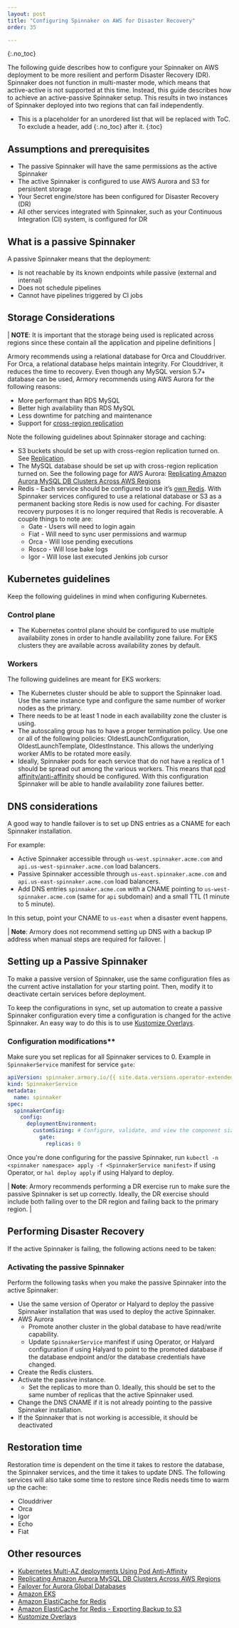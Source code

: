 ```yaml
---
layout: post
title: "Configuring Spinnaker on AWS for Disaster Recovery"
order: 35

---
```


{:.no_toc}

The following guide describes how to configure your Spinnaker on AWS deployment to be more resilient and perform Disaster Recovery (DR). Spinnaker does not function in multi-master mode, which means that active-active is not supported at this time. Instead, this guide describes how to achieve an active-passive Spinnaker setup. This results in two instances of Spinnaker deployed into two regions that can fail independently.

* This is a placeholder for an unordered list that will be replaced with ToC. To exclude a header, add {:.no_toc} after it.
{:toc}

## Assumptions and prerequisites
- The passive Spinnaker will have the same permissions as the active Spinnaker
- The active Spinnaker is configured to use AWS Aurora and S3 for persistent storage
- Your Secret engine/store has been configured for Disaster Recovery (DR)
- All other services integrated with Spinnaker, such as your Continuous Integration (CI) system, is configured for DR
  
## What is a passive Spinnaker

A passive Spinnaker means that the deployment: 

- Is not reachable by its known endpoints while passive (external and internal)
- Does not schedule pipelines
- Cannot have pipelines triggered by CI jobs

## Storage Considerations

| **NOTE**: It is important that the storage being used is replicated across regions since these contain all the application and pipeline definitions |

Armory recommends using a relational database for Orca and Clouddriver. For Orca, a relational database helps maintain integrity. For Clouddriver, it reduces the time to recovery. Even though any MySQL version 5.7+ database can be used, Armory recommends using AWS Aurora for the following reasons:

- More performant than RDS MySQL
- Better high availability than RDS MySQL
- Less downtime for patching and maintenance
- Support for [cross-region replication](https://docs.aws.amazon.com/AmazonRDS/latest/AuroraUserGuide/AuroraMySQL.Replication.CrossRegion.html)

Note the following guidelines about Spinnaker storage and caching: 

* S3 buckets should be set up with cross-region replication turned on. See [Replication](https://docs.aws.amazon.com/AmazonS3/latest/dev/replication.html). 
* The MySQL database should be set up with cross-region replication turned on. See the following page for AWS Aurora: [Replicating Amazon Aurora MySQL DB Clusters Across AWS Regions](https://docs.aws.amazon.com/AmazonRDS/latest/AuroraUserGuide/AuroraMySQL.Replication.CrossRegion.html)
* Redis - Each service should be configured to use it’s [own Redis](https://www.spinnaker.io/setup/productionize/caching/externalize-redis/#configure-per-service-redis). With Spinnaker services configured to use a relational database or S3 as a permanent backing store Redis is now used for caching. For disaster recovery purposes it is no longer required that Redis is recoverable. A couple things to note are: 
    - Gate - Users will need to login again
    - Fiat - Will need to sync user permissions and warmup
    - Orca - Will lose pending executions
    - Rosco - Will lose bake logs
    - Igor - Will lose last executed Jenkins job cursor

## Kubernetes guidelines 
Keep the following guidelines in mind when configuring Kubernetes.

### Control plane

* The Kubernetes control plane should be configured to use multiple availability zones in order to handle availability zone failure. For EKS clusters they are available across availability zones by default.
    

### Workers

The following guidelines are meant for EKS workers:

* The Kubernetes cluster should be able to support the Spinnaker load. Use the same instance type and configure the same number of worker nodes as the primary.
* There needs to be at least 1 node in each availability zone the cluster is using.
* The autoscaling group has to have a proper termination policy. Use one or all of the following policies: OldestLaunchConfiguration, OldestLaunchTemplate, OldestInstance. This allows the underlying worker AMIs to be rotated more easily.
* Ideally, Spinnaker pods for each service that do not have a replica of 1 should be spread out among the various workers. This means that [pod affinity/anti-affinity](https://blog.verygoodsecurity.com/posts/kubernetes-multi-az-deployments-using-pod-anti-affinity/) should be configured. With this configuration Spinnaker will be able to handle availability zone failures better. 

## DNS considerations

A good way to handle failover is to set up DNS entries as a CNAME for each Spinnaker installation. 

For example: 

- Active Spinnaker accessible through `us-west.spinnaker.acme.com` and `api.us-west-spinnaker.acme.com` load balancers.
- Passive Spinnaker accessible through `us-east.spinnaker.acme.com` and `api.us-east-spinnaker.acme.com` load balancers.
- Add DNS entries `spinnaker.acme.com` with a CNAME pointing to `us-west-spinnaker.acme.com` (same for `api` subdomain) and a small TTL (1 minute to 5 minute). 

In this setup, point your CNAME to `us-east` when a disaster event happens.

| **Note**: Armory does not recommend setting up DNS with a backup IP address when manual steps are required for failover. |

## Setting up a Passive Spinnaker 

To make a passive version of Spinnaker, use the same configuration files as the current active installation for your starting point. Then, modify it to deactivate certain services before deployment. 

To keep the configurations in sync, set up automation to create a passive Spinnaker configuration every time a configuration is changed for the active Spinnaker. An easy way to do this is to use [Kustomize Overlays](https://www.mirantis.com/blog/introduction-to-kustomize-part-2-overriding-values-with-overlays/).

### Configuration modifications**

Make sure you set replicas for all Spinnaker services to 0. Example in `SpinnakerService` manifest for service `gate`:

```yaml
apiVersion: spinnaker.armory.io/{{ site.data.versions.operator-extended-crd-version }}
kind: SpinnakerService
metadata:
  name: spinnaker
spec:
  spinnakerConfig:
    config:
      deploymentEnvironment:
        customSizing: # Configure, validate, and view the component sizings for the Spinnaker services. 
          gate:
            replicas: 0
```

Once you're done configuring for the passive Spinnaker, run `kubectl -n <spinnaker namespace> apply -f <SpinnakerService manifest>` if using Operator, or `hal deploy apply` if using Halyard to deploy.

| **Note**: Armory recommends performing a DR exercise run to make sure the passive Spinnaker is set up correctly. Ideally, the DR exercise should include both failing over to the DR region and failing back to the primary region. |

## Performing Disaster Recovery

If the active Spinnaker is failing, the following actions need to be taken:

### Activating the passive Spinnaker

Perform the following tasks when you make the passive Spinnaker into the active Spinnaker:

* Use the same version of Operator or Halyard to deploy the passive Spinnaker installation that was used to deploy the active Spinnaker.
* AWS Aurora
    * Promote another cluster in the global database to have read/write capability. 
    * Update `SpinnakerService` manifest if using Operator, or Halyard configuration if using Halyard to point to the promoted database if the database endpoint and/or the database credentials have changed.
* Create the Redis clusters.
* Activate the passive instance.
    * Set the replicas to more than 0. Ideally, this should be set to the same number of replicas that the active Spinnaker used.
* Change the DNS CNAME if it is not already pointing to the passive Spinnaker installation.
* If the Spinnaker that is not working is accessible, it should be deactivated

## Restoration time

Restoration time is dependent on the time it takes to restore the database, the Spinnaker services, and the time it takes to update DNS. The following services will also take some time to restore since Redis needs time to warm up the cache:

- Clouddriver
- Orca
- Igor
- Echo
- Fiat 
  
## Other resources
- [Kubernetes Multi-AZ deployments Using Pod Anti-Affinity](https://blog.verygoodsecurity.com/posts/kubernetes-multi-az-deployments-using-pod-anti-affinity/) 
- [Replicating Amazon Aurora MySQL DB Clusters Across AWS Regions](https://docs.aws.amazon.com/AmazonRDS/latest/AuroraUserGuide/AuroraMySQL.Replication.CrossRegion.html)
- [Failover for Aurora Global Databases](https://docs.aws.amazon.com/AmazonRDS/latest/AuroraUserGuide/aurora-global-database.html#aurora-global-database-failover)
- [Amazon EKS](https://docs.aws.amazon.com/eks/index.html)
- [Amazon ElastiCache for Redis](https://docs.aws.amazon.com/AmazonElastiCache/latest/red-ug/index.html)
- [Amazon ElastiCache for Redis - Exporting Backup to S3](https://docs.aws.amazon.com/AmazonElastiCache/latest/red-ug/backups-exporting.html)
- [Kustomize Overlays](https://www.mirantis.com/blog/introduction-to-kustomize-part-2-overriding-values-with-overlays/)

